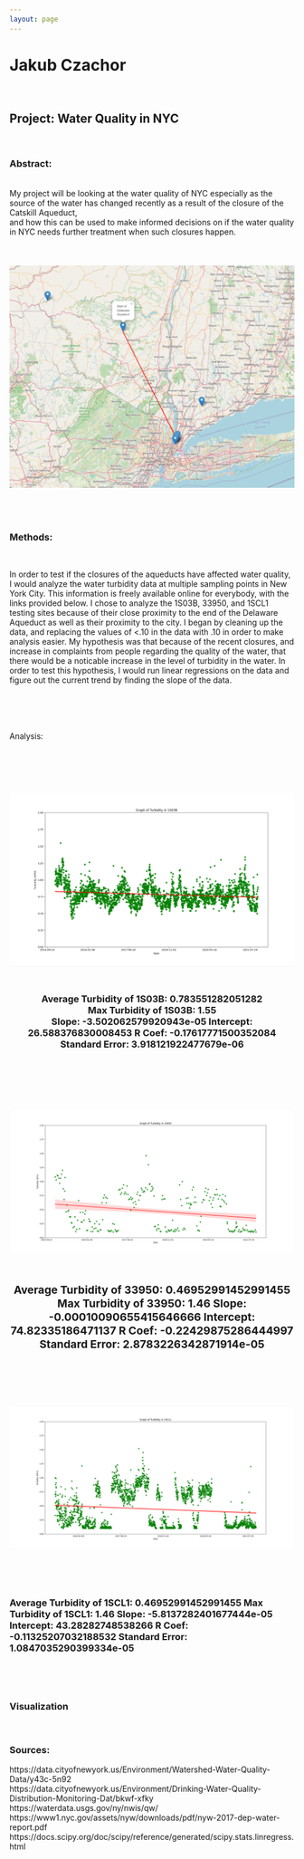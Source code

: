 ```yaml
---
layout: page
---
```

<html>
<body>
<h1>Jakub Czachor</h1><br>
<h2>Project: Water Quality in NYC</h2><br>
  <h3>Abstract: </h3><br>
  My project will be looking at the water quality of NYC especially as the source of the water has changed recently as a result of the closure of the Catskill Aqueduct, <br> 
  and how this can be used to make informed decisions on if the water quality in NYC needs further treatment when such closures happen.
 <br>
  <br>
  <br>
  <br>
 <center>
  <img src="map.jpg" alt="Map Of Delaware Aqueduct" class="center">
    <br>
  <br>
  <br>
  <br>
  </center>
  <h3>Methods:</h3><br>
  <p>In order to test if the closures of the aqueducts have affected water quality, I would analyze the water turbidity data at multiple sampling points in New York City.  
  This information is freely available online for everybody, with the links provided below. I chose to analyze the 1S03B, 33950, and 1SCL1 testing sites because of their close proximity to the end of the Delaware Aqueduct as well as their proximity to the city. I began by cleaning up the data, and replacing the values of <.10 in the data with .10 in order to make analysis easier. My hypothesis was that because of the recent closures, and increase in complaints from people regarding the quality of the water, that there would be a noticable increase in the level of turbidity in the water. In order to test this hypothesis, I would run linear regressions on the data and figure out the current trend by finding the slope of the data.</p>
     <br>
  <br>
  <br>
  <br>
    Analysis: </h3><br>     
  <br>
  <br>
  <br>
  <br>
  <h3> 
  <img src="1S03b.png" alt="1S03B Test Site" class="center">
<br>
  <br>
  <h3> 

<center>Average Turbidity of 1S03B: 0.783551282051282<br>
Max Turbidity of 1S03B:  1.55<br>
Slope:  -3.502062579920943e-05 Intercept:  26.588376830008453 R Coef:  -0.17617771500352084 Standard Error:  3.918121922477679e-06<br>
    <br>
  <br>
  <br>
  <br>
  <h3> 
    <img src="33950.png" alt="33950 Test Site" class="center">
    <br>
  <br>
  <h3> 
  Average Turbidity of 33950: 0.46952991452991455
Max Turbidity of 33950:  1.46
Slope:  -0.00010090655415646666 Intercept:  74.82335186471137 R Coef:  -0.22429875286444997 Standard Error:  2.8783226342871914e-05
        <br>
  <br>
  <br>
  <br>
  <h3> 
    <img src="1SCL1.png" alt="1SCL1 Test Site" class="center"></center>
       <br>
  <br>
  <h3> 
Average Turbidity of 1SCL1: 0.46952991452991455
Max Turbidity of 1SCL1:  1.46
Slope:  -5.8137282401677444e-05 Intercept:  43.28282748538266 R Coef:  -0.11325207032188532 Standard Error:  1.0847035290399334e-05</center>
        <br>
  <br>
  <br>
  <br>
  <h3> 
  
  <h3> Visualization</h3><br>
  
  <h3> Sources: </h3>
https://data.cityofnewyork.us/Environment/Watershed-Water-Quality-Data/y43c-5n92 <br>
https://data.cityofnewyork.us/Environment/Drinking-Water-Quality-Distribution-Monitoring-Dat/bkwf-xfky <br>
https://waterdata.usgs.gov/ny/nwis/qw/ 
https://www1.nyc.gov/assets/nyw/downloads/pdf/nyw-2017-dep-water-report.pdf
https://docs.scipy.org/doc/scipy/reference/generated/scipy.stats.linregress.html<br>
  
</body>
</html>

